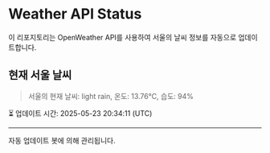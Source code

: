 
# Weather API Status

이 리포지토리는 OpenWeather API를 사용하여 서울의 날씨 정보를 자동으로 업데이트합니다.

## 현재 서울 날씨
> 서울의 현재 날씨: light rain, 온도: 13.76°C, 습도: 94%

⏳ 업데이트 시간: 2025-05-23 20:34:11 (UTC)

---
자동 업데이트 봇에 의해 관리됩니다.

